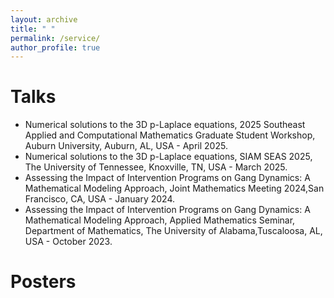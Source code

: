 ```yaml
---
layout: archive
title: " "
permalink: /service/
author_profile: true
---
```

Talks
======
* Numerical solutions to the 3D p-Laplace equations, 2025 Southeast Applied and Computational Mathematics Graduate Student Workshop, Auburn University, Auburn, AL, USA - April 2025.
* Numerical solutions to the 3D p-Laplace equations, SIAM SEAS 2025, The University of Tennessee, Knoxville, TN, USA - March 2025.
* Assessing the Impact of Intervention Programs on Gang Dynamics: A Mathematical Modeling Approach, Joint Mathematics Meeting 2024,San Francisco, CA, USA - January 2024.
* Assessing the Impact of Intervention Programs on Gang Dynamics: A Mathematical Modeling Approach, Applied Mathematics Seminar, Department of Mathematics, The University of Alabama,Tuscaloosa, AL, USA - October 2023.

Posters
======
